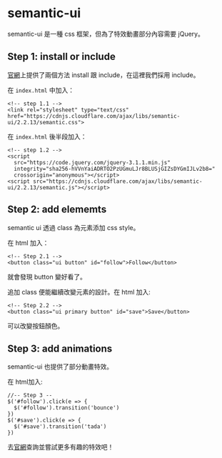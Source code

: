 semantic-ui
=====

semantic-ui 是一種 css 框架，但為了特效動畫部分內容需要 jQuery。

## Step 1: install or include

[官網](https://semantic-ui.com/introduction/getting-started.html)上提供了兩個方法 install 跟 include，在這裡我們採用 include。

在 `index.html` <head> 中加入：

```
<!-- step 1.1 -->
<link rel="stylesheet" type="text/css" href="https://cdnjs.cloudflare.com/ajax/libs/semantic-ui/2.2.13/semantic.css">
```

在 `index.html` <body> 後半段加入：

```
<!-- step 1.2 -->
<script
  src="https://code.jquery.com/jquery-3.1.1.min.js"
  integrity="sha256-hVVnYaiADRTO2PzUGmuLJr8BLUSjGIZsDYGmIJLv2b8="
  crossorigin="anonymous"></script>
<script src="https://cdnjs.cloudflare.com/ajax/libs/semantic-ui/2.2.13/semantic.js"></script>
```

## Step 2: add elememts

semantic ui 透過 class 為元素添加 css style。

在 html 加入：

```
<!-- Step 2.1 -->
<button class="ui button" id="follow">Follow</button>
```

就會發現 button 變好看了。

追加 class 便能繼續改變元素的設計。在 html 加入:

```
<!-- Step 2.2 -->
<button class="ui primary button" id="save">Save</button>
```

可以改變按鈕顏色。

## Step 3: add animations

semantic-ui 也提供了部分動畫特效。

在 html加入:
```	
//-- Step 3 --
$('#follow').click(e => {
  $('#follow').transition('bounce')
})
$('#save').click(e => {
  $('#save').transition('tada')
})
```

去[官網](https://semantic-ui.com/modules/transition.html)查詢並嘗試更多有趣的特效吧！
